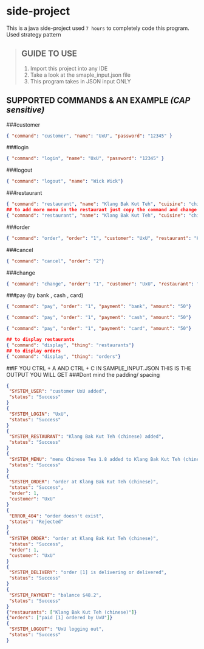# side-project
This is a java side-project used `7 hours` to completely code this program. <br />
Used strategy pattern

>## GUIDE TO USE 
>1. Import this project into any IDE
>2. Take a look at the smaple_input.json file
>3. This program takes in JSON input ONLY

## SUPPORTED COMMANDS & AN EXAMPLE *(CAP sensitive)*
###customer
```json
{ "command": "customer", "name": "UxU", "password": "12345" }
```
###login
```json
{ "command": "login", "name": "UxU", "password": "12345" }
```
###logout
```json
{ "command": "logout", "name": "Wick Wick"}
```
###restaurant
```json
{ "command": "restaurant", "name": "Klang Bak Kut Teh", "cuisine": "chinese", "opening": "06:00:00", "closing": "14:00:00", "menu": "Bak Kut Teh", "price": "10.80"}
## to add more menu in the restaurant just copy the command and change the menu and price field
{ "command": "restaurant", "name": "Klang Bak Kut Teh", "cuisine": "chinese", "opening": "06:00:00", "closing": "14:00:00", "menu": "Chinese Tea", "price": "1.80"}
```
###order
```json
{ "command": "order", "order": "1", "customer": "UxU", "restaurant": "Klang Bak Kut Teh", "cuisine": "chinese", "menu": "Bak Kut Teh", "time": "13:00:00"}
```
###cancel
```json
{ "command": "cancel", "order": "2"}
```
###change
```json
{ "command": "change", "order": "1", "customer": "UxU", "restaurant": "Klang Bak Kut Teh", "cuisine": "chinese", "menu": "Chinese Tea" , "time": "13:30:00"}
```
###pay (by bank , cash , card)
```json
{ "command": "pay", "order": "1", "payment": "bank", "amount": "50"}

{ "command": "pay", "order": "1", "payment": "cash", "amount": "50"}

{ "command": "pay", "order": "1", "payment": "card", "amount": "50"}
```
```json
## to display restaurants
{ "command": "display", "thing": "restaurants"}
## to display orders
{ "command": "display", "thing": "orders"}
```

##IF YOU CTRL + A AND CTRL + C IN SAMPLE_INPUT.JSON THIS IS THE OUTPUT YOU WILL GET
###Dont mind the padding/ spacing 
```json
{
 "SYSTEM_USER": "customer UxU added",
 "status": "Success"
}
{
 "SYSTEM_LOGIN": "UxU",
 "status": "Success"
}
{
 "SYSTEM_RESTAURANT": "Klang Bak Kut Teh (chinese) added",
 "status": "Success"
}
{
 "SYSTEM_MENU": "menu Chinese Tea 1.8 added to Klang Bak Kut Teh (chinese)",
 "status": "Success"
}
{
 "SYSTEM_ORDER": "order at Klang Bak Kut Teh (chinese)",
 "status": "Success",
 "order": 1,
 "customer": "UxU"
}
{
 "ERROR_404": "order doesn't exist",
 "status": "Rejected"
}
{
 "SYSTEM_ORDER": "order at Klang Bak Kut Teh (chinese)",
 "status": "Success",
 "order": 1,
 "customer": "UxU"
}
{
 "SYSTEM_DELIVERY": "order [1] is delivering or delivered",
 "status": "Success"
}
{
 "SYSTEM_PAYMENT": "balance $48.2",
 "status": "Success"
}
{"restaurants": ["Klang Bak Kut Teh (chinese)"]}
{"orders": ["paid [1] ordered by UxU"]}
{
 "SYSTEM_LOGOUT": "UxU logging out",
 "status": "Success"
}
```
